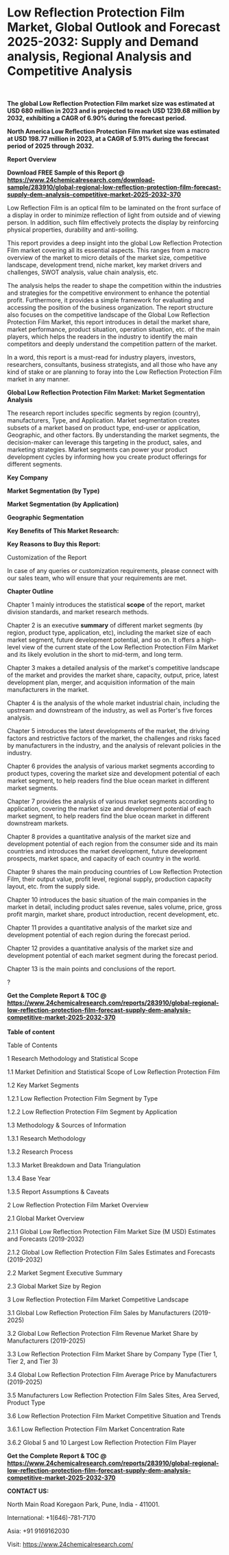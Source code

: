 <h1>Low Reflection Protection Film Market, Global Outlook and Forecast 2025-2032: Supply and Demand analysis, Regional Analysis and Competitive Analysis</h1><br/><p><strong>The global Low Reflection Protection Film market size was estimated at USD 680 million in 2023 and is projected to reach USD 1239.68 million by 2032, exhibiting a <strong>CAGR</strong> of 6.90% during the forecast period.</strong></p><p><strong>North America Low Reflection Protection Film market size was estimated at USD 198.77 million in 2023, at a <strong>CAGR</strong> of 5.91% during the forecast period of 2025 through 2032.</strong></p><p><strong>Report Overview</strong></p><div><b>Download FREE Sample of this Report @ <a href="https://www.24chemicalresearch.com/download-sample/283910/global-regional-low-reflection-protection-film-forecast-supply-dem-analysis-competitive-market-2025-2032-370">https://www.24chemicalresearch.com/download-sample/283910/global-regional-low-reflection-protection-film-forecast-supply-dem-analysis-competitive-market-2025-2032-370</a></b></div><p>Low Reflection Film is an optical film to be laminated on the front surface of a display in order to minimize reflection of light from outside and of viewing person. In addition, such film effectively protects the display by reinforcing physical properties, durability and anti-soiling.</p><p>This report provides a deep insight into the global Low Reflection Protection Film market covering all its essential aspects. This ranges from a macro overview of the market to micro details of the market size, competitive landscape, development trend, niche market, key market drivers and challenges, SWOT analysis, value chain analysis, etc.</p><p>The analysis helps the reader to shape the competition within the industries and strategies for the competitive environment to enhance the potential profit. Furthermore, it provides a simple framework for evaluating and accessing the position of the business organization. The report structure also focuses on the competitive landscape of the Global Low Reflection Protection Film Market, this report introduces in detail the market share, market performance, product situation, operation situation, etc. of the main players, which helps the readers in the industry to identify the main competitors and deeply understand the competition pattern of the market.</p><p>In a word, this report is a must-read for industry players, investors, researchers, consultants, business strategists, and all those who have any kind of stake or are planning to foray into the Low Reflection Protection Film market in any manner.</p><p><strong>Global Low Reflection Protection Film Market: Market Segmentation Analysis</strong></p><p>The research report includes specific segments by region (country), manufacturers, Type, and Application. Market segmentation creates subsets of a market based on product type, end-user or application, Geographic, and other factors. By understanding the market segments, the decision-maker can leverage this targeting in the product, sales, and marketing strategies. Market segments can power your product development cycles by informing how you create product offerings for different segments.</p><p><strong>Key Company</strong></p><p><strong>Market Segmentation (by Type)</strong></p><p><strong>Market Segmentation (<strong>by Application</strong>)</strong></p><p><strong>Geographic Segmentation</strong></p><p><strong>Key Benefits of This Market Research:</strong></p><p><strong>Key <strong>Reasons to Buy</strong> this Report:</strong></p><p>Customization of the Report</p><p>In case of any queries or customization requirements, please connect with our sales team, who will ensure that your requirements are met.</p><p><strong>Chapter Outline</strong></p><p>Chapter 1 mainly introduces the statistical <strong>scope</strong> of the report, market division standards, and market research methods.</p><p>Chapter 2 is an executive <strong>summary</strong> of different market segments (by region, product type, application, etc), including the market size of each market segment, future development potential, and so on. It offers a high-level view of the current state of the Low Reflection Protection Film Market and its likely evolution in the short to mid-term, and long term.</p><p>Chapter 3 makes a detailed analysis of the market's competitive landscape of the market and provides the market share, capacity, output, price, latest development plan, merger, and acquisition information of the main manufacturers in the market.</p><p>Chapter 4 is the analysis of the whole market industrial chain, including the upstream and downstream of the industry, as well as Porter's five forces analysis.</p><p>Chapter 5 introduces the latest developments of the market, the driving factors and restrictive factors of the market, the challenges and risks faced by manufacturers in the industry, and the analysis of relevant policies in the industry.</p><p>Chapter 6 provides the analysis of various market segments according to product types, covering the market size and development potential of each market segment, to help readers find the blue ocean market in different market segments.</p><p>Chapter 7 provides the analysis of various market segments according to application, covering the market size and development potential of each market segment, to help readers find the blue ocean market in different downstream markets.</p><p>Chapter 8 provides a quantitative analysis of the market size and development potential of each region from the consumer side and its main countries and introduces the market development, future development prospects, market space, and capacity of each country in the world.</p><p>Chapter 9 shares the main producing countries of Low Reflection Protection Film, their output value, profit level, regional supply, production capacity layout, etc. from the supply side.</p><p>Chapter 10 introduces the basic situation of the main companies in the market in detail, including product sales revenue, sales volume, price, gross profit margin, market share, product introduction, recent development, etc.</p><p>Chapter 11 provides a quantitative analysis of the market size and development potential of each region during the forecast period.</p><p>Chapter 12 provides a quantitative analysis of the market size and development potential of each market segment during the forecast period.</p><p>Chapter 13 is the main points and conclusions of the report.</p><p>? </p><div><b>Get the Complete Report & TOC @ <a href="https://www.24chemicalresearch.com/reports/283910/global-regional-low-reflection-protection-film-forecast-supply-dem-analysis-competitive-market-2025-2032-370">https://www.24chemicalresearch.com/reports/283910/global-regional-low-reflection-protection-film-forecast-supply-dem-analysis-competitive-market-2025-2032-370</a></b></div><br><b>Table of content</b><p>Table of Contents<br />
 
 1 Research Methodology and Statistical Scope<br />
 
 1.1 Market Definition and Statistical Scope of Low Reflection Protection Film<br />
 
 1.2 Key Market Segments<br />
 
 1.2.1 Low Reflection Protection Film Segment by Type<br />
 
 1.2.2 Low Reflection Protection Film Segment by Application<br />
 
 1.3 Methodology & Sources of Information<br />
 
 1.3.1 Research Methodology<br />
 
 1.3.2 Research Process<br />
 
 1.3.3 Market Breakdown and Data Triangulation<br />
 
 1.3.4 Base Year<br />
 
 1.3.5 Report Assumptions & Caveats<br />
 
 2 Low Reflection Protection Film Market Overview<br />
 
 2.1 Global Market Overview<br />
 
 2.1.1 Global Low Reflection Protection Film Market Size (M USD) Estimates and Forecasts (2019-2032)<br />
 
 2.1.2 Global Low Reflection Protection Film Sales Estimates and Forecasts (2019-2032)<br />
 
 2.2 Market Segment Executive Summary<br />
 
 2.3 Global Market Size by Region<br />
 
 3 Low Reflection Protection Film Market Competitive Landscape<br />
 
 3.1 Global Low Reflection Protection Film Sales by Manufacturers (2019-2025)<br />
 
 3.2 Global Low Reflection Protection Film Revenue Market Share by Manufacturers (2019-2025)<br />
 
 3.3 Low Reflection Protection Film Market Share by Company Type (Tier 1, Tier 2, and Tier 3)<br />
 
 3.4 Global Low Reflection Protection Film Average Price by Manufacturers (2019-2025)<br />
 
 3.5 Manufacturers Low Reflection Protection Film Sales Sites, Area Served, Product Type<br />
 
 3.6 Low Reflection Protection Film Market Competitive Situation and Trends<br />
 
 3.6.1 Low Reflection Protection Film Market Concentration Rate<br />
 
 3.6.2 Global 5 and 10 Largest Low Reflection Protection Film Player<br><div><b>Get the Complete Report & TOC @ <a href="https://www.24chemicalresearch.com/reports/283910/global-regional-low-reflection-protection-film-forecast-supply-dem-analysis-competitive-market-2025-2032-370">https://www.24chemicalresearch.com/reports/283910/global-regional-low-reflection-protection-film-forecast-supply-dem-analysis-competitive-market-2025-2032-370</a></b></div></p>
 
 <b>CONTACT US:</b><br>
 
 North Main Road Koregaon Park, Pune, India - 411001.<br/>
 
 International: +1(646)-781-7170<br/>
 
 Asia: +91 9169162030<br/>
 
 Visit: <a href="https://www.24chemicalresearch.com/">https://www.24chemicalresearch.com/</a>
 
 <br>